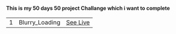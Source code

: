<h4>This is my 50 days 50 project Challange which i want to complete</h4>
<table>
  <tr>
    <td>1</td>
    <td>Blurry_Loading</td>
    <td colspan="2"><a href="https://ganeshparmar.github.io/50_Projects_Challange/Blurry_Loading">See Live</a></td>
  </tr>
  
  
</table>

